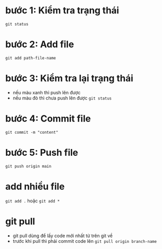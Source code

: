 # bước 1: Kiểm tra trạng thái 
`git status `
# bước 2: Add file
`git add path-file-name`
# bước 3: Kiểm tra lại trạng thái
- nếu màu xanh thì push lên được
- nếu màu đỏ thì chưa push lên được
`git status`
# bước 4: Commit file
`git commit -m "content"`
# bước 5: Push file
`git push origin main`  



# add nhiều file
`git add .` hoặc `git add *`

















# git pull
- git pull dùng để lấy code mới nhất từ trên git về
- trước khi pull thì phải commit code lên
`git pull origin branch-name`
